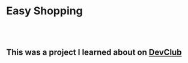 <h1> Easy Shopping</h1>
<br>
<br>
<h2> This was a project I learned about on <a href="https://rodolfomori.com.br/devclub">DevClub</a></h2> 
